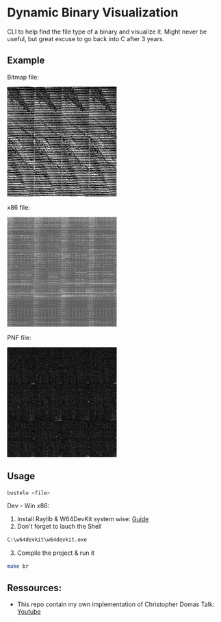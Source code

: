 # Dynamic Binary Visualization

CLI to help find the file type of a binary and visualize it.
Might never be useful, but great excuse to go back into C after 3 years.

## Example
Bitmap file:

<img title="Bitmap" alt="Bitmap output" src="/examples/bmp.png">

x86 file:

<img title="x86" alt="x86 output" src="/examples/x86.png">

PNF file:

<img title="PNG" alt="png output" src="/examples/png.png">

## Usage
```bash
bustelo <file>
```

Dev - Win x86:
1. Install Raylib & W64DevKit system wise: [Guide](https://github.com/raysan5/raylib/wiki/Working-on-Windows)
2. Don't forget to lauch the Shell
```bash
C:\w64devkit\w64devkit.exe
```
3. Compile the project & run it
```bash
make br
```

## Ressources:
- This repo contain my own implementation of Christopher Domas Talk: [Youtube](https://www.youtube.com/watch?v=C8--cXwuuFQ)
